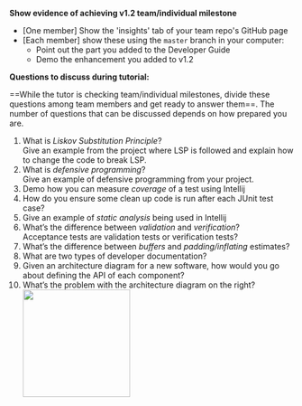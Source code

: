 **Show evidence of achieving v1.2 team/individual milestone**
* [One member] Show the 'insights' tab of your team repo's GitHub page
* [Each member] show these using the `master` branch in your computer:
  * Point out the part you added to the Developer Guide
  * Demo the enhancement you added to v1.2 

**Questions to discuss during tutorial:**

==While the tutor is checking team/individual milestones, divide these questions among team members and get ready to answer them==. The number of questions that can be discussed depends on how prepared you are.

1. What is _Liskov Substitution Principle_?<br>
   Give an example from the project where LSP is followed and explain how to change the code to break LSP.
1. What is _defensive programming_?<br>
   Give an example of defensive programming from your project.
1. Demo how you can measure _coverage_ of a test using Intellij
1. How do you ensure some clean up code is run after each JUnit test case? 
1. Give an example of _static analysis_ being used in Intellij
1. What’s the difference between _validation_ and _verification_?<br>
   Acceptance tests are validation tests or verification tests?
1. What’s the difference between _buffers_ and _padding/inflating_ estimates?
1. What are two types of developer documentation? 
1. Given an architecture diagram for a new software, how would you go about defining the API of each component?
1. What’s the problem with the architecture diagram on the right?<br>
   <img src="{{baseUrl}}/book/architecture/architectureDiagrams/drawing/images/tip.png" height="190" /><br>

